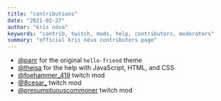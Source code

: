 ```yaml
---
title: "contributions"
date: "2021-02-27"
author: "kris nóva"
keywords: "contrib, twitch, mods, help, contributors, moderators"
summary: "official kris nóva contributors page"
---
```


 - [@panr](https://github.com/panr) for the original `hello-friend` theme
 - [@thejsa](https://github.com/thejsa) for the help with JavaScript, HTML, and CSS
 - [@foehammer_419](https://twitch.tv/foehammer_419) twitch mod
 - [@8cesar_](https://twitch.tv/8cesar_) twitch mod
 - [@presumptuouscommoner](https://www.twitch.tv/presumptuouscommoner) twitch mod

